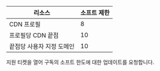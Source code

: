 
| 리소스 | 소프트 제한 |
| --- | --- |
| CDN 프로필 |8 |
| 프로필당 CDN 끝점 |10 |
| 끝점당 사용자 지정 도메인 |10 |

지원 티켓을 열어 구독의 소프트 한도에 대한 업데이트를 요청합니다.

<!---HONumber=AcomDC_0824_2016-->